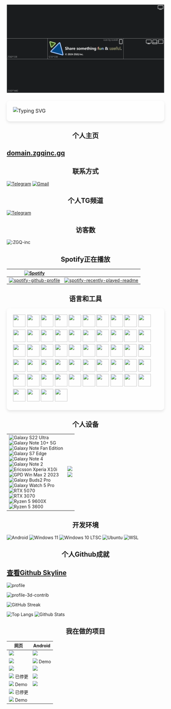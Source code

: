 <!-- repos & tools used in this README -->
<!-- 
Adobe illustrator
https://github.com/DenverCoder1/readme-typing-svg
https://github.com/badges/shields
https://github.com/journey-ad/Moe-Counter
https://github.com/kittinan/spotify-github-profile
https://github.com/JeffreyCA/spotify-recently-played-readme
https://github.com/devicons/devicon/
https://www.pcgamebenchmark.com/
https://github.com/ZGQ-inc/skyline
https://github.com/ryo-ma/github-profile-trophy
https://github.com/yoshi389111/github-profile-3d-contrib
https://github.com/DenverCoder1/github-readme-streak-stats
https://github.com/anuraghazra/github-readme-stats
-->

![banner](banner2024_medium.png)

<p style="position: relative; padding: 20px; font-size: 16px; line-height: 1.6;">
        <span style="
            position: absolute;
            top: 0;
            left: 0;
            width: 100%;
            height: 100%;
            background: rgba(255, 255, 255, 0.2); 
            z-index: -1;
            border-radius: 10px; 
            box-shadow: 0 4px 10px rgba(0, 0, 0, 0.1);
        "></span>
<img src="https://readme-typing-svg.herokuapp.com?color=%23000000&size=35&duration=4000&center=true&vCenter=true&multiline=false&width=500&height=100&lines=Hi👋我是ZGQ;我是一只北极狐" alt="Typing SVG">
</p>

<!-- ![Typing SVG](https://readme-typing-svg.herokuapp.com?color=%23000000&size=35&duration=4000&center=true&vCenter=true&multiline=false&width=500&height=100&lines=Hi👋我是ZGQ;我是一只北极狐) -->

<h2 align="center">个人主页</h2>

## [domain.zgqinc.gq](http://domain.zgqinc.gq/)

<!-- ## [我的资源群](https://archive.zgqinc.gq/transit-groups/)

### [安卓破解软件分享](https://zgqinc.gq/rtk_up)

`本人在软天空平台分享的2000个安卓破解软件`

### [资源列表](https://zgqinc.gq/resources)

`精选资源` -->

<h2 align="center">联系方式</h2>

[![Telegram](https://img.shields.io/badge/Telegram-@ZGQinc-666666?style=for-the-badge&logo=Telegram&logoColor=&labelColor=000000)](https://t.me/ZGQInc) [![Gmail](https://img.shields.io/badge/Gmail-zgqinc@gmail.com-666666?style=for-the-badge&logo=Gmail&logoColor=&labelColor=000000)](mailto:zgqinc@gmail.com)

<!--[![Office365](https://img.shields.io/badge/Office365-ZGQ@zgqinc.onmicrosoft.com-666666?style=for-the-badge&logo=Microsoft&logoColor=&labelColor=000000)](mailto:ZGQ@zgqinc.onmicrosoft.com)-->
<!--[![ProtonMail](https://img.shields.io/badge/ProtonMail-zgqinc@protonmail.com-666666?style=for-the-badge&logo=ProtonMail&logoColor=&labelColor=000000)](mailto:zgqinc@protonmail.com)-->

<h2 align="center">个人TG频道</h2>

[![Telegram](https://img.shields.io/badge/Telegram-@CopyRightZGQInc-666666?style=for-the-badge&logo=Telegram&logoColor=&labelColor=000000)](https://t.me/CopyRightZGQInc)

<!-- <h2 align="center">不活跃社区</h2>

在![Ruansky](https://img.shields.io/badge/-软天空-blue)分享资源

[APP下载地址](https://zgq-inc.lanzouo.com/i8mAEwhcqgd) -->

<h2 align="center">访客数</h2>

![:ZGQ-inc](https://count.getloli.com/get/@ZGQ-inc?theme=rule34)

<h2 align="center">Spotify正在播放</h2>

| [![Spotify](https://img.shields.io/badge/Spotify-ZGQ-666666?style=for-the-badge&logo=Spotify&logoColor=&labelColor=000000)](https://open.spotify.com/user/a54fe2pnapk5pbzbh0on5gczd) | |
|-|-|
[![spotify-github-profile](https://spotify-github-profile.kittinanx.com/api/view?uid=a54fe2pnapk5pbzbh0on5gczd&cover_image=true&theme=default&show_offline=false&background_color=121212&interchange=true&bar_color=53b14f&bar_color_cover=true)](https://spotify-github-profile.kittinanx.com/api/view?uid=a54fe2pnapk5pbzbh0on5gczd&redirect=true) | [![spotify-recently-played-readme](https://spotify-recently-played-readme.vercel.app/api?user=a54fe2pnapk5pbzbh0on5gczd&count=10&width=300&unique=true)](https://spotify-recently-played-readme.vercel.app/api?user=a54fe2pnapk5pbzbh0on5gczd&count=10&width=1000&unique=true)

<h2 align="center">语言和工具</h2>

<p style="position: relative; padding: 20px; font-size: 16px; line-height: 1.6;">
        <span style="
            position: absolute;
            top: 0;
            left: 0;
            width: 100%;
            height: 100%;
            background: rgba(255, 255, 255, 0.2); 
            z-index: -1;
            border-radius: 10px; 
            box-shadow: 0 4px 10px rgba(0, 0, 0, 0.1);
        "></span>
<a><img src="https://cdn.jsdelivr.net/gh/devicons/devicon@latest/icons/android/android-original.svg" width="40" height="40"/></a> <a><img src="https://cdn.jsdelivr.net/gh/devicons/devicon@latest/icons/androidstudio/androidstudio-original.svg" width="40" height="40"/></a> <a><img src="https://cdn.jsdelivr.net/gh/devicons/devicon@latest/icons/bash/bash-original.svg" width="40" height="40"/></a> <a><img src="https://cdn.jsdelivr.net/gh/devicons/devicon@latest/icons/blender/blender-original.svg" width="40" height="40"/></a> <a><img src="https://cdn.jsdelivr.net/gh/devicons/devicon@latest/icons/bootstrap/bootstrap-original.svg" width="40" height="40"/></a> <a><img src="https://cdn.jsdelivr.net/gh/devicons/devicon@latest/icons/c/c-original.svg" width="40" height="40"/></a> <a><img src="https://cdn.jsdelivr.net/gh/devicons/devicon@latest/icons/cloudflare/cloudflare-original.svg" width="40" height="40"/></a> <a><img src="https://cdn.jsdelivr.net/gh/devicons/devicon@latest/icons/cmake/cmake-original.svg" width="40" height="40"/></a> <a><img src="https://cdn.jsdelivr.net/gh/devicons/devicon@latest/icons/css3/css3-original.svg" width="40" height="40"/></a> <a><img src="https://cdn.jsdelivr.net/gh/devicons/devicon@latest/icons/devicon/devicon-original.svg" width="40" height="40"/></a> <a><img src="https://cdn.jsdelivr.net/gh/devicons/devicon@latest/icons/docker/docker-original.svg" width="40" height="40"/></a> <a><img src="https://cdn.jsdelivr.net/gh/devicons/devicon@latest/icons/dreamweaver/dreamweaver-original.svg" width="40" height="40"/></a> <a><img src="https://cdn.jsdelivr.net/gh/devicons/devicon@latest/icons/figma/figma-original.svg" width="40" height="40"/></a> <a><img src="https://cdn.jsdelivr.net/gh/devicons/devicon@latest/icons/firebase/firebase-original.svg" width="40" height="40"/></a> <a><img src="https://cdn.jsdelivr.net/gh/devicons/devicon@latest/icons/firefox/firefox-original.svg" width="40" height="40"/></a> <a><img src="https://cdn.jsdelivr.net/gh/devicons/devicon@latest/icons/gimp/gimp-original.svg" width="40" height="40"/></a> <a><img src="https://cdn.jsdelivr.net/gh/devicons/devicon@latest/icons/git/git-original.svg" width="40" height="40"/></a> <a><img src="https://cdn.jsdelivr.net/gh/devicons/devicon@latest/icons/gitbook/gitbook-original.svg" width="40" height="40"/></a> <a><img src="https://cdn.jsdelivr.net/gh/devicons/devicon@latest/icons/github/github-original.svg" width="40" height="40"/></a> <a><img src="https://cdn.jsdelivr.net/gh/devicons/devicon@latest/icons/githubactions/githubactions-original.svg" width="40" height="40"/></a> <a><img src="https://cdn.jsdelivr.net/gh/devicons/devicon@latest/icons/google/google-original.svg" width="40" height="40"/></a> <a><img src="https://cdn.jsdelivr.net/gh/devicons/devicon@latest/icons/gradle/gradle-original.svg" width="40" height="40"/></a> <a><img src="https://cdn.jsdelivr.net/gh/devicons/devicon@latest/icons/html5/html5-original.svg" width="40" height="40"/></a> <a><img src="https://cdn.jsdelivr.net/gh/devicons/devicon@latest/icons/illustrator/illustrator-plain.svg" width="40" height="40"/></a> <a><img src="https://cdn.jsdelivr.net/gh/devicons/devicon@latest/icons/intellij/intellij-original.svg" width="40" height="40"/></a> <a><img src="https://cdn.jsdelivr.net/gh/devicons/devicon@latest/icons/java/java-original.svg" width="40" height="40"/></a> <a><img src="https://cdn.jsdelivr.net/gh/devicons/devicon@latest/icons/javascript/javascript-original.svg" width="40" height="40"/></a> <a><img src="https://cdn.jsdelivr.net/gh/devicons/devicon@latest/icons/jekyll/jekyll-original.svg" width="40" height="40"/></a> <a><img src="https://cdn.jsdelivr.net/gh/devicons/devicon@latest/icons/jetbrains/jetbrains-original.svg" width="40" height="40"/></a> <a><img src="https://cdn.jsdelivr.net/gh/devicons/devicon@latest/icons/jquery/jquery-original.svg" width="40" height="40"/></a> <a><img src="https://cdn.jsdelivr.net/gh/devicons/devicon@latest/icons/json/json-original.svg" width="40" height="40"/></a> <a><img src="https://cdn.jsdelivr.net/gh/devicons/devicon@latest/icons/latex/latex-original.svg" width="40" height="40"/></a> <a><img src="https://cdn.jsdelivr.net/gh/devicons/devicon@latest/icons/linux/linux-original.svg" width="40" height="40"/></a> <a><img src="https://cdn.jsdelivr.net/gh/devicons/devicon@latest/icons/markdown/markdown-original.svg" width="40" height="40"/></a> <a><img src="https://cdn.jsdelivr.net/gh/devicons/devicon@latest/icons/mysql/mysql-original.svg" width="40" height="40"/></a> <a><img src="https://cdn.jsdelivr.net/gh/devicons/devicon@latest/icons/npm/npm-original-wordmark.svg" width="40" height="40"/></a> <a><img src="https://cdn.jsdelivr.net/gh/devicons/devicon@latest/icons/numpy/numpy-original.svg" width="40" height="40"/></a> <a><img src="https://cdn.jsdelivr.net/gh/devicons/devicon@latest/icons/ohmyzsh/ohmyzsh-original.svg" width="40" height="40"/></a> <a><img src="https://cdn.jsdelivr.net/gh/devicons/devicon@latest/icons/photoshop/photoshop-original.svg" width="40" height="40"/></a> <a><img src="https://cdn.jsdelivr.net/gh/devicons/devicon@latest/icons/powershell/powershell-original.svg" width="40" height="40"/></a> <a><img src="https://cdn.jsdelivr.net/gh/devicons/devicon@latest/icons/premierepro/premierepro-original.svg" width="40" height="40"/></a> <a><img src="https://cdn.jsdelivr.net/gh/devicons/devicon@latest/icons/pycharm/pycharm-original.svg" width="40" height="40"/></a> <a><img src="https://cdn.jsdelivr.net/gh/devicons/devicon@latest/icons/python/python-original.svg" width="40" height="40"/></a> <a><img src="https://cdn.jsdelivr.net/gh/devicons/devicon@latest/icons/pytorch/pytorch-original.svg" width="40" height="40"/></a> <a><img src="https://cdn.jsdelivr.net/gh/devicons/devicon@latest/icons/spyder/spyder-original.svg" width="40" height="40"/></a> <a><img src="https://cdn.jsdelivr.net/gh/devicons/devicon@latest/icons/sqlite/sqlite-original.svg" width="40" height="40"/></a> <a><img src="https://cdn.jsdelivr.net/gh/devicons/devicon@latest/icons/ssh/ssh-original.svg" width="40" height="40"/></a> <a><img src="https://cdn.jsdelivr.net/gh/devicons/devicon@latest/icons/twitter/twitter-original.svg" width="40" height="40"/></a> <a><img src="https://cdn.jsdelivr.net/gh/devicons/devicon@latest/icons/ubuntu/ubuntu-original.svg" width="40" height="40"/></a> <a><img src="https://cdn.jsdelivr.net/gh/devicons/devicon@latest/icons/vscode/vscode-original.svg" width="40" height="40"/></a> <a><img src="https://cdn.jsdelivr.net/gh/devicons/devicon@latest/icons/windows11/windows11-original.svg" width="40" height="40"/></a> <a><img src="https://cdn.jsdelivr.net/gh/devicons/devicon@latest/icons/xd/xd-original.svg" width="40" height="40"/></a> <a><img src="https://cdn.jsdelivr.net/gh/devicons/devicon@latest/icons/xml/xml-original.svg" width="40" height="40"/></a> <a><img src="https://cdn.jsdelivr.net/gh/devicons/devicon@latest/icons/yaml/yaml-original.svg" width="40" height="40"/></a>

</p>

<h2 align="center">个人设备</h2>

| | |
|-|-|
| ![Galaxy S22 Ultra](https://img.shields.io/badge/Galaxy%20S22%20Ultra-1428A0?style=for-the-badge&logo=samsung&logoColor=FFFFFF) <br> ![Galaxy Note 10+ 5G](https://img.shields.io/badge/Galaxy%20Note%2010%2B%205G-1428A0?style=for-the-badge&logo=samsung&logoColor=FFFFFF) <br> ![Galaxy Note Fan Edition](https://img.shields.io/badge/Galaxy%20Note%20Fan%20Edition-1428A0?style=for-the-badge&logo=samsung&logoColor=FFFFFF) <br> ![Galaxy S7 Edge](https://img.shields.io/badge/Galaxy%20S7%20Edge-1428A0?style=for-the-badge&logo=samsung&logoColor=FFFFFF) <br> ![Galaxy Note 4](https://img.shields.io/badge/Galaxy%20Note%204-1428A0?style=for-the-badge&logo=samsung&logoColor=FFFFFF) <br> ![Galaxy Note 2](https://img.shields.io/badge/Galaxy%20Note%202-1428A0?style=for-the-badge&logo=samsung&logoColor=FFFFFF) <br> ![Ericsson Xperia X10i](https://img.shields.io/badge/Ericsson%20Xperia%20X10i-000000?style=for-the-badge&logo=sony&logoColor=FFFFFF) <br> ![GPD Win Max 2 2023](https://tinyurl.com/GPD-Win-Max-2) <br> ![Galaxy Buds2 Pro](https://img.shields.io/badge/Galaxy%20Buds2%20Pro-1428A0?style=for-the-badge&logo=samsung&logoColor=FFFFFF) <br> ![Galaxy Watch 5 Pro](https://img.shields.io/badge/Galaxy%20Watch%205%20Pro-1428A0?style=for-the-badge&logo=samsung&logoColor=FFFFFF) <br> ![RTX 5070](https://img.shields.io/badge/RTX%205070-76B900?style=for-the-badge&logo=nvidia&logoColor=FFFFFF) <br> ![RTX 3070](https://img.shields.io/badge/RTX%203070-76B900?style=for-the-badge&logo=nvidia&logoColor=FFFFFF) <br> ![Ryzen 5 9600X](https://img.shields.io/badge/Ryzen%205%209600X-ED1C24?style=for-the-badge&logo=amd&logoColor=FFFFFF) <br> ![Ryzen 5 3600](https://img.shields.io/badge/Ryzen%205%203600-ED1C24?style=for-the-badge&logo=amd&logoColor=FFFFFF) | <a title="System requirements and Rate my PC tool - all at PCGameBenchmark" href="https://www.pcgamebenchmark.com/ratemypc?cpu=amd-ryzen-5-9600x&memory=32gb&gpu=nvidia-geforce-rtx-5070&platform=windows"><img src="https://www.pcgamebenchmark.com/signature/amd-ryzen-5-9600x/32gb/nvidia-geforce-rtx-5070/twitch.png"></a> <br> <a title="System requirements and Rate my PC tool - all at PCGameBenchmark" href="https://cdn.pcgamebenchmark.com/signature/amd-ryzen-5-9600x/32/nvidia-geforce-rtx-5070/large.png"><img src="https://cdn.pcgamebenchmark.com/signature/amd-ryzen-5-3600/16/nvidia-geforce-rtx-3070/large.png"></a> |

<h2 align="center">开发环境</h2>

![Android](https://img.shields.io/badge/Android-3DDC84?style=for-the-badge&logo=Android&logoColor=FFFFFF)
![Windows 11](https://img.shields.io/badge/Windows%2011-0078D6?style=for-the-badge&logo=data:image/svg+xml;base64,PHN2ZyByb2xlPSJpbWciIHZpZXdCb3g9IjAgMCAyNCAyNCIgeG1sbnM9Imh0dHA6Ly93d3cudzMub3JnLzIwMDAvc3ZnIj48dGl0bGU+V2luZG93czwvdGl0bGU+PHBhdGggZmlsbD0iI0ZGRkZGRiIgZD0iTTAsMEgxMS4zNzdWMTEuMzcySDBaTTEyLjYyMywwSDI0VjExLjM3MkgxMi42MjNaTTAsMTIuNjIzSDExLjM3N1YyNEgwWm0xMi42MjMsMEgyNFYyNEgxMi42MjMiLz48L3N2Zz4=&logoColor=FFFFFF)
![Windows 10 LTSC](https://img.shields.io/badge/Windows%2010%20LTSC-0078D6?style=for-the-badge&logo=data:image/svg+xml;base64,PHN2ZyByb2xlPSJpbWciIHZpZXdCb3g9IjAgMCAyNCAyNCIgeG1sbnM9Imh0dHA6Ly93d3cudzMub3JnLzIwMDAvc3ZnIj4KICAgIDx0aXRsZT5XaW5kb3dzIDEwPC90aXRsZT4KICAgIDxwYXRoIGZpbGw9IiNGRkZGRkYiIGQ9Ik0wIDMuNDQ5TDkuNzUgMi4xdjkuNDUxSDBtMTAuOTQ5LTkuNjAyTDI0IDB2MTEuNEgxMC45NDlNMCAxMi42aDkuNzV2OS40NTFMMCAyMC42OTlNMTAuOTQ5IDEyLjZIMjRWMjRsLTEyLjktMS44MDEiLz4KPC9zdmc+&logoColor=FFFFFF)
![Ubuntu](https://img.shields.io/badge/Ubuntu-E95420?style=for-the-badge&logo=ubuntu&logoColor=FFFFFF)
![WSL](https://img.shields.io/badge/WSL-4D4D4D?style=for-the-badge&logo=linux&logoColor=FFFFFF)

<h2 align="center">个人Github成就</h2>

## [查看Github Skyline](https://skyline.zgqinc.gq/)

![profile](https://github-profile-trophy.vercel.app/?username=ZGQ-inc&row=2&column=5)

![profile-3d-contrib](https://readme.zgqinc.gq/profile-3d-contrib/profile-night-rainbow.svg)

![GitHub Streak](https://github-readme-streak-stats.herokuapp.com?user=ZGQ-inc&theme=synthwave&date_format=%5BY.%5Dn.j&locale=zh_Hans)

![Top Langs](https://github-readme-stats.vercel.app/api/top-langs/?username=ZGQ-inc&show_icons=true&count_private=true&title_color=ffffff&text_color=ffffff&layout=compact&bg_color=50,650abf,6a13f8,fc35d0,fe696f,ff9a8b&locale=cn&hide_border=0) ![Github Stats](https://github-readme-stats.vercel.app/api?username=ZGQ-inc&title_color=ffffff&text_color=ffffff&layout=compact&width=100%&bg_color=30,650abf,6a13f8,fc35d0,fe696f,ff9a8b&locale=cn&hide_border=0)

<h2 align="center">我在做的项目</h2>

| 网页 | Android |
|---|---|
| [![](https://github-readme-stats.vercel.app/api/pin/?username=ZGQ-inc&repo=overthefirewall)](https://zgq-inc.github.io/overthefirewall/) | [![](https://github-readme-stats.vercel.app/api/pin/?username=ZGQ-inc&repo=drivevideosplice)](https://github.com/ZGQ-inc/drivevideosplice) |
| [![](https://github-readme-stats.vercel.app/api/pin/?username=ZGQ-inc&repo=source)](https://zgq-inc.github.io/source) | [![](https://github-readme-stats.vercel.app/api/pin/?username=ZGQ-inc&repo=TTSdemo-Android)](https://github.com/ZGQ-inc/TTSdemo-Android) Demo |
| [![](https://github-readme-stats.vercel.app/api/pin/?username=ZGQ-inc&repo=uptime-status)](https://zgq-inc.github.io/uptime-status/) | [![](https://github-readme-stats.vercel.app/api/pin/?username=ZGQ-inc&repo=hypnosis)](https://github.com/ZGQ-inc/hypnosis) |
| [![](https://github-readme-stats.vercel.app/api/pin/?username=ZGQ-inc&repo=ZGQs_QRbot)](https://zgq-inc.github.io/ZGQs_QRbot/) 已停更 | [![](https://github-readme-stats.vercel.app/api/pin/?username=ZGQ-inc&repo=BMI-Android)](https://github.com/ZGQ-inc/BMI-Android) |
| [![](https://github-readme-stats.vercel.app/api/pin/?username=ZGQ-inc&repo=HTML-music-player)](https://zgq-inc.github.io/HTML-music-player) Demo | [![](https://github-readme-stats.vercel.app/api/pin/?username=ZGQ-inc&repo=LHM-Client-Demo)](https://github.com/ZGQ-inc/LHM-Client-Demo) |
| [![](https://github-readme-stats.vercel.app/api/pin/?username=ZGQ-inc&repo=special-ascii)](https://zgq-inc.github.io/special-ascii) 已停更 | |
| [![](https://github-readme-stats.vercel.app/api/pin/?username=ZGQ-inc&repo=toolbox-from-RC)](https://zgq-inc.github.io/toolbox-from-RC) Demo | |
